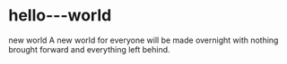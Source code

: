 # hello---world
new world
A new world for everyone will be made overnight with nothing brought forward and everything left behind.
